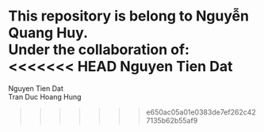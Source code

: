 This repository is belong to Nguyễn Quang Huy.  
Under the collaboration of:  
<<<<<<< HEAD
Nguyen Tien Dat
=======
Nguyen Tien Dat       
Tran Duc Hoang Hung
>>>>>>> e650ac05a01e0383de7ef262c427135b62b55af9
